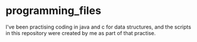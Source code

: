 # programming_files
I've been practising coding in java and c for data structures, and the scripts in this repository were created by me as part of that practise.
